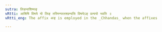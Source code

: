 ```yaml
---
sutra: लिङ्याशिष्यङ्
vRtti: आशिषि विषये यो लिङ् तस्मिन्परतश्छन्दसि विषयेऽङ् प्रत्ययो भवति ॥
vRtti_eng: The affix अङ् is employed in the _Chhandas_ when the affixes of the Benedictive (आशीर्लिङ्) follow.

---
```

